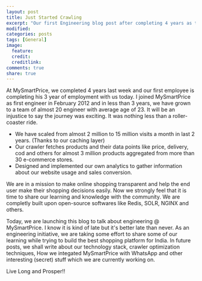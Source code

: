 ```yaml
---
layout: post
title: Just Started Crawling
excerpt: "Our first Engineering blog post after completing 4 years as technology startup"
modified: 
categories: posts
tags: [General]
image:
  feature: 
  credit: 
  creditlink: 
comments: true
share: true
---
```


At MySmartPrice, we completed 4 years last week and our first employee is completing his 3 year of employment with us today. I joined MySmartPrice as first engineer in February 2012 and in less than 3 years, we have grown to a team of almost 20 engineer with average age of 23. It will be an injustice to say the journey was exciting. It was nothing less than a roller-coaster ride.

- We have scaled from almost 2 million to 15 million visits a month in last 2 years. (Thanks to our caching layer)
- Our crawler fetches products and their data points like price, delivery, cod and others for almost 3 million products aggregated from more than 30 e-commerce stores.
- Designed and implemented our own analytics to gather information about our website usage and sales conversion.

We are in a mission to make online shopping transparent and help the end user make their shopping decisions easily. Now we strongly feel that it is time to share our learning and knowledge with the community. We are completly built upon open-source softwares like Redis, SOLR, NGINX and others.

Today, we are launching this blog to talk about engineering @ MySmartPrice. I know it is kind of late but it's better late than never. As an engineering initiative, we are taking some effort to share some of our learning while trying to build the best shopping platform for India. In future posts, we shall write about our technology stack, crawler optimization techniques, How we integated MySmartPrice with WhatsApp and other interesting (secret) stuff which we are currently working on.

Live Long and Prosper!!

